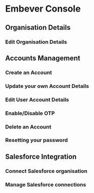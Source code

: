 # Embever Console

## Organisation Details

### Edit Organisation Details

## Accounts Management

### Create an Account

### Update your own Account Details

### Edit User Account Details

### Enable/Disable OTP

### Delete an Account     

### Resetting your password

## Salesforce Integration

### Connect Salesforce organisation

### Manage Salesforce connections


